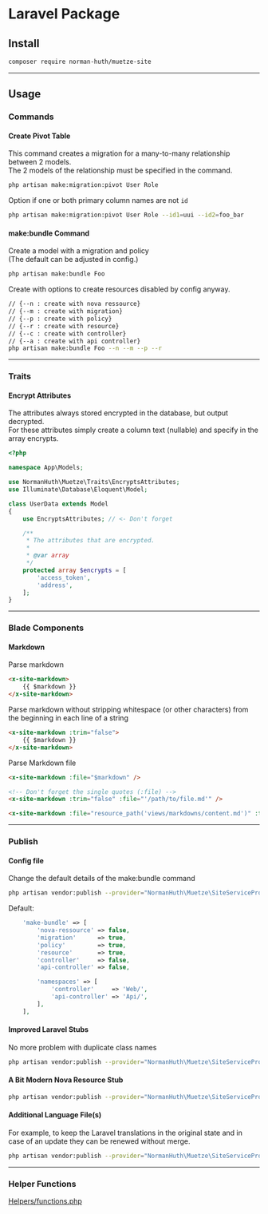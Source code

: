 # Laravel Package

## Install
``` bash
composer require norman-huth/muetze-site
```
---
## Usage
### Commands
#### Create Pivot Table
This command creates a migration for a many-to-many relationship between 2 models.   
The 2 models of the relationship must be specified in the command.
``` bash
php artisan make:migration:pivot User Role
```
Option if one or both primary column names are not `id`
``` bash
php artisan make:migration:pivot User Role --id1=uui --id2=foo_bar
```

#### make:bundle Command
Create a model with a migration and policy  
(The default can be adjusted in config.)
``` bash
php artisan make:bundle Foo
```
Create with options to create resources disabled by config anyway.
``` bash
// {--n : create with nova ressource}
// {--m : create with migration}
// {--p : create with policy}
// {--r : create with resource}
// {--c : create with controller}
// {--a : create with api controller}
php artisan make:bundle Foo --n --m --p --r
```
---
### Traits
#### Encrypt Attributes
The attributes always stored encrypted in the database, but output decrypted.  
For these attributes simply create a column text (nullable) and specify in the array encrypts.
``` php
<?php

namespace App\Models;

use NormanHuth\Muetze\Traits\EncryptsAttributes;
use Illuminate\Database\Eloquent\Model;

class UserData extends Model
{
    use EncryptsAttributes; // <- Don't forget

    /**
     * The attributes that are encrypted.
     *
     * @var array
     */
    protected array $encrypts = [
        'access_token',
        'address',
    ];
}
```
---
### Blade Components
#### Markdown
Parse markdown
``` html
<x-site-markdown>
    {{ $markdown }}
</x-site-markdown>
```
Parse markdown without stripping whitespace (or other characters) from the beginning in each line of a string
``` html
<x-site-markdown :trim="false">
    {{ $markdown }}
</x-site-markdown>
```
Parse Markdown file
``` html
<x-site-markdown :file="$markdown" />

<!-- Don't forget the single quotes (:file) -->
<x-site-markdown :trim="false" :file="'/path/to/file.md'" />

<x-site-markdown :file="resource_path('views/markdowns/content.md')" :trim="false" />
```
---
### Publish
#### Config file
Change the default details of the make:bundle command
``` bash
php artisan vendor:publish --provider="NormanHuth\Muetze\SiteServiceProvider" --tag="config"
```
Default:
``` php
    'make-bundle' => [
        'nova-ressource' => false,
        'migration'      => true,
        'policy'         => true,
        'resource'       => true,
        'controller'     => false,
        'api-controller' => false,

        'namespaces' => [
            'controller'     => 'Web/',
            'api-controller' => 'Api/',
        ],
    ],
```
#### Improved Laravel Stubs
No more problem with duplicate class names
``` bash
php artisan vendor:publish --provider="NormanHuth\Muetze\SiteServiceProvider" --tag="laravel-stubs"
```

#### A Bit Modern Nova Resource Stub
``` bash
php artisan vendor:publish --provider="NormanHuth\Muetze\SiteServiceProvider" --tag="nova-stubs"
```

#### Additional Language File(s)
For example, to keep the Laravel translations in the original state and in case of an update they can be renewed without merge.
``` bash
php artisan vendor:publish --provider="NormanHuth\Muetze\SiteServiceProvider" --tag="translations"
```

---
### Helper Functions
[Helpers/functions.php](https://github.com/Muetze42/muetze-site/blob/main/Helpers/functions.php)
